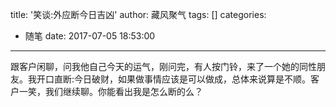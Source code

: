 title: '笑谈:外应断今日吉凶'
author: 藏风聚气
tags: []
categories:
  - 随笔
date: 2017-07-05 18:53:00
---
跟客户闲聊，问我他自己今天的运气，刚问完，有人按门铃，来了一个她的同性朋友。我开口直断:今日破财，如果做事情应该是可以做成，总体来说算是不顺。客户一笑，我们继续聊。你能看出我是怎么断的么？